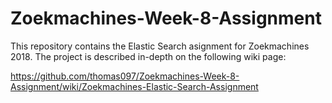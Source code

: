 # Zoekmachines-Week-8-Assignment
This repository contains the Elastic Search asignment for Zoekmachines 2018. The project is described in-depth on the following wiki page:

https://github.com/thomas097/Zoekmachines-Week-8-Assignment/wiki/Zoekmachines-Elastic-Search-Assignment
